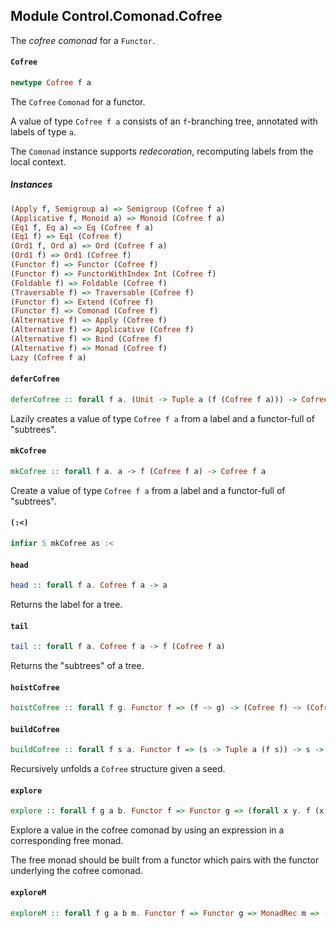 ## Module Control.Comonad.Cofree

The _cofree comonad_ for a `Functor`.

#### `Cofree`

``` purescript
newtype Cofree f a
```

The `Cofree` `Comonad` for a functor.

A value of type `Cofree f a` consists of an `f`-branching
tree, annotated with labels of type `a`.

The `Comonad` instance supports _redecoration_, recomputing
labels from the local context.

##### Instances
``` purescript
(Apply f, Semigroup a) => Semigroup (Cofree f a)
(Applicative f, Monoid a) => Monoid (Cofree f a)
(Eq1 f, Eq a) => Eq (Cofree f a)
(Eq1 f) => Eq1 (Cofree f)
(Ord1 f, Ord a) => Ord (Cofree f a)
(Ord1 f) => Ord1 (Cofree f)
(Functor f) => Functor (Cofree f)
(Functor f) => FunctorWithIndex Int (Cofree f)
(Foldable f) => Foldable (Cofree f)
(Traversable f) => Traversable (Cofree f)
(Functor f) => Extend (Cofree f)
(Functor f) => Comonad (Cofree f)
(Alternative f) => Apply (Cofree f)
(Alternative f) => Applicative (Cofree f)
(Alternative f) => Bind (Cofree f)
(Alternative f) => Monad (Cofree f)
Lazy (Cofree f a)
```

#### `deferCofree`

``` purescript
deferCofree :: forall f a. (Unit -> Tuple a (f (Cofree f a))) -> Cofree f a
```

Lazily creates a value of type `Cofree f a` from a label and a
functor-full of "subtrees".

#### `mkCofree`

``` purescript
mkCofree :: forall f a. a -> f (Cofree f a) -> Cofree f a
```

Create a value of type `Cofree f a` from a label and a
functor-full of "subtrees".

#### `(:<)`

``` purescript
infixr 5 mkCofree as :<
```

#### `head`

``` purescript
head :: forall f a. Cofree f a -> a
```

Returns the label for a tree.

#### `tail`

``` purescript
tail :: forall f a. Cofree f a -> f (Cofree f a)
```

Returns the "subtrees" of a tree.

#### `hoistCofree`

``` purescript
hoistCofree :: forall f g. Functor f => (f ~> g) -> (Cofree f) ~> (Cofree g)
```

#### `buildCofree`

``` purescript
buildCofree :: forall f s a. Functor f => (s -> Tuple a (f s)) -> s -> Cofree f a
```

Recursively unfolds a `Cofree` structure given a seed.

#### `explore`

``` purescript
explore :: forall f g a b. Functor f => Functor g => (forall x y. f (x -> y) -> g x -> y) -> Free f (a -> b) -> Cofree g a -> b
```

Explore a value in the cofree comonad by using an expression in a
corresponding free monad.

The free monad should be built from a functor which pairs with the
functor underlying the cofree comonad.

#### `exploreM`

``` purescript
exploreM :: forall f g a b m. Functor f => Functor g => MonadRec m => (forall x y. f (x -> y) -> g x -> m y) -> Free f (a -> b) -> Cofree g a -> m b
```


